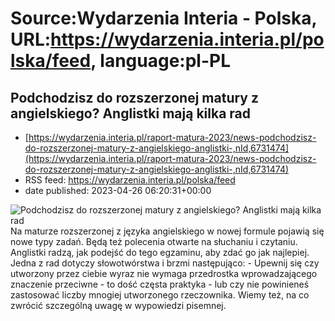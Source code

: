 # Source:Wydarzenia Interia - Polska, URL:https://wydarzenia.interia.pl/polska/feed, language:pl-PL

## Podchodzisz do rozszerzonej matury z angielskiego? Anglistki mają kilka rad
 - [https://wydarzenia.interia.pl/raport-matura-2023/news-podchodzisz-do-rozszerzonej-matury-z-angielskiego-anglistki-,nId,6731474](https://wydarzenia.interia.pl/raport-matura-2023/news-podchodzisz-do-rozszerzonej-matury-z-angielskiego-anglistki-,nId,6731474)
 - RSS feed: https://wydarzenia.interia.pl/polska/feed
 - date published: 2023-04-26 06:20:31+00:00

<p><a href="https://wydarzenia.interia.pl/raport-matura-2023/news-podchodzisz-do-rozszerzonej-matury-z-angielskiego-anglistki-,nId,6731474"><img align="left" alt="Podchodzisz do rozszerzonej matury z angielskiego? Anglistki mają kilka rad" src="https://i.iplsc.com/podchodzisz-do-rozszerzonej-matury-z-angielskiego-anglistki/000H2566LCVHRGXE-C321.jpg" /></a>Na maturze rozszerzonej z języka angielskiego w nowej formule pojawią się nowe typy zadań. Będą też polecenia otwarte na słuchaniu i czytaniu. Anglistki radzą, jak podejść do tego egzaminu, aby zdać go jak najlepiej. Jedna z rad dotyczy słowotwórstwa i brzmi następująco: - Upewnij się czy utworzony przez ciebie wyraz nie wymaga przedrostka wprowadzającego znaczenie przeciwne - to dość częsta praktyka - lub czy nie powinieneś zastosować liczby mnogiej utworzonego rzeczownika. Wiemy też, na co zwrócić szczególną uwagę w wypowiedzi pisemnej.</p><br clear="all" />

